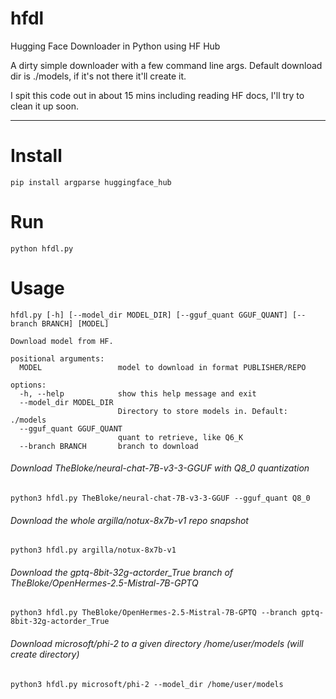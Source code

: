 # hfdl
Hugging Face Downloader in Python using HF Hub

A dirty simple downloader with a few command line args.  Default download dir is ./models, if it's not there it'll create it.  

I spit this code out in about 15 mins including reading HF docs, I'll try to clean it up soon. 

-------
# Install
  `pip install argparse huggingface_hub`

# Run
 `python hfdl.py`

# Usage
    hfdl.py [-h] [--model_dir MODEL_DIR] [--gguf_quant GGUF_QUANT] [--branch BRANCH] [MODEL]
    
    Download model from HF.
    
    positional arguments:
      MODEL                 model to download in format PUBLISHER/REPO
    
    options:
      -h, --help            show this help message and exit
      --model_dir MODEL_DIR
                            Directory to store models in. Default: ./models
      --gguf_quant GGUF_QUANT
                            quant to retrieve, like Q6_K
      --branch BRANCH       branch to download



###### Download TheBloke/neural-chat-7B-v3-3-GGUF with Q8_0 quantization

`python3 hfdl.py TheBloke/neural-chat-7B-v3-3-GGUF --gguf_quant Q8_0`


###### Download the whole argilla/notux-8x7b-v1 repo snapshot

`python3 hfdl.py argilla/notux-8x7b-v1`



###### Download the gptq-8bit-32g-actorder_True branch of TheBloke/OpenHermes-2.5-Mistral-7B-GPTQ

`python3 hfdl.py TheBloke/OpenHermes-2.5-Mistral-7B-GPTQ --branch gptq-8bit-32g-actorder_True`



###### Download microsoft/phi-2 to a given directory /home/user/models (will create directory)

`python3 hfdl.py microsoft/phi-2 --model_dir /home/user/models`
